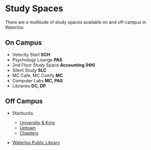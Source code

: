 # Study Spaces

There are a multitude of study spaces available on and off-campus in Waterloo.

## On Campus

- Velocity Start **SCH**
- Psychology Lounge **PAS**
- 2nd Floor Study Space **Accounting (HH)**
- Silent Study **SLC**
- MC Cafe, MC Comfy **MC**
- Computer Labs **MC, PAS**
- Libraries **DC, DP**

## Off Campus

- Starbucks
  - [University & King](https://goo.gl/maps/iZ3K4T6RUjk)
  - [Uptown](https://goo.gl/maps/Vnswaxu3as82)
  - [Chapters](https://goo.gl/maps/3dyQ6xHfLBQ2)


- [Waterloo Public Library](https://goo.gl/maps/QMh2ZtPvxzt)
